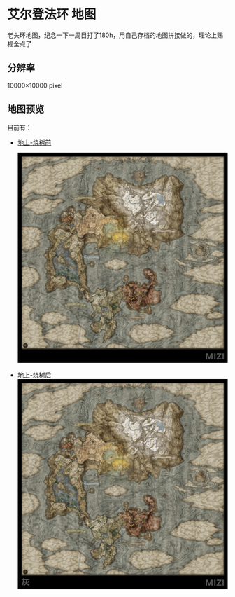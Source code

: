 # 艾尔登法环 地图
老头环地图，纪念一下一周目打了180h，用自己存档的地图拼接做的，理论上赐福全点了

## 分辨率
10000×10000 pixel

## 地图预览

目前有：

- [地上-烧树前](https://github.com/zxsama/Elden-Ring-Map/blob/master/Map/Ground_Normal_10000%C3%9710000.png)

  ![地上-烧树前](/Preview/地表_1000×1000.png)

- [地上-烧树后](https://github.com/zxsama/Elden-Ring-Map/blob/master/Map/Ground_AshenCapital_10000%C3%9710000.png)
![地上-烧树后](/Preview/地表_灰_1000×1000.png)

